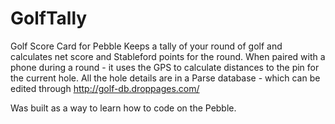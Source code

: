 # GolfTally
Golf Score Card for Pebble
Keeps a tally of your round of golf and calculates net score and Stableford points for the round.
When paired with a phone during a round - it uses the GPS to calculate distances to the pin for the current hole.
All the hole details are in a Parse database - which can be edited through http://golf-db.droppages.com/

Was built as a way to learn how to code on the Pebble.
